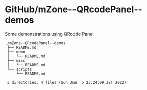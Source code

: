 # GitHub/mZone--QRcodePanel--demos

Some demonstrations using  QRcode Panel

    ./mZone--QRcodePanel--demos
     ├── README.md
     ├── memo
     │   └── README.md
     ├── misc
     │   └── README.md
     └── scripts
         └── README.md
     
     3 directories, 4 files (Sun Jun  5 23:24:09 JST 2022)

